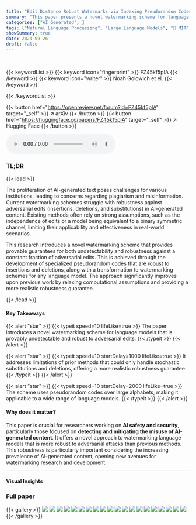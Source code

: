 ```yaml
---
title: "Edit Distance Robust Watermarks via Indexing Pseudorandom Codes"
summary: "This paper presents a novel watermarking scheme for language models that is both undetectable and robust to a constant fraction of adversarial edits (insertions, deletions, substitutions)."
categories: ["AI Generated", ]
tags: ["Natural Language Processing", "Large Language Models", "🏢 MIT",]
showSummary: true
date: 2024-09-26
draft: false
---
```


<br>

{{< keywordList >}}
{{< keyword icon="fingerprint" >}} FZ45kf5pIA {{< /keyword >}}
{{< keyword icon="writer" >}} Noah Golowich et el. {{< /keyword >}}
 
{{< /keywordList >}}

{{< button href="https://openreview.net/forum?id=FZ45kf5pIA" target="_self" >}}
↗ arXiv
{{< /button >}}
{{< button href="https://huggingface.co/papers/FZ45kf5pIA" target="_self" >}}
↗ Hugging Face
{{< /button >}}



<audio controls>
    <source src="https://ai-paper-reviewer.com/FZ45kf5pIA/podcast.wav" type="audio/wav">
    Your browser does not support the audio element.
</audio>


### TL;DR


{{< lead >}}

The proliferation of AI-generated text poses challenges for various institutions, leading to concerns regarding plagiarism and misinformation. Current watermarking schemes struggle with robustness against adversarial edits (insertions, deletions, and substitutions) in AI-generated content.  Existing methods often rely on strong assumptions, such as the independence of edits or a model being equivalent to a binary symmetric channel, limiting their applicability and effectiveness in real-world scenarios.

This research introduces a novel watermarking scheme that provides provable guarantees for both undetectability and robustness against a constant fraction of adversarial edits. This is achieved through the development of specialized pseudorandom codes that are robust to insertions and deletions, along with a transformation to watermarking schemes for any language model. The approach significantly improves upon previous work by relaxing computational assumptions and providing a more realistic robustness guarantee.

{{< /lead >}}


#### Key Takeaways

{{< alert "star" >}}
{{< typeit speed=10 lifeLike=true >}} The paper introduces a novel watermarking scheme for language models that is provably undetectable and robust to adversarial edits. {{< /typeit >}}
{{< /alert >}}

{{< alert "star" >}}
{{< typeit speed=10 startDelay=1000 lifeLike=true >}} It addresses limitations of prior methods that could only handle stochastic substitutions and deletions, offering a more realistic robustness guarantee. {{< /typeit >}}
{{< /alert >}}

{{< alert "star" >}}
{{< typeit speed=10 startDelay=2000 lifeLike=true >}} The scheme uses pseudorandom codes over large alphabets, making it applicable to a wide range of language models. {{< /typeit >}}
{{< /alert >}}

#### Why does it matter?
This paper is crucial for researchers working on **AI safety and security**, particularly those focused on **detecting and mitigating the misuse of AI-generated content**.  It offers a novel approach to watermarking language models that is more robust to adversarial attacks than previous methods. This robustness is particularly important considering the increasing prevalence of AI-generated content,  opening new avenues for watermarking research and development.

------
#### Visual Insights







### Full paper

{{< gallery >}}
<img src="https://ai-paper-reviewer.com/FZ45kf5pIA/1.png" class="grid-w50 md:grid-w33 xl:grid-w25" />
<img src="https://ai-paper-reviewer.com/FZ45kf5pIA/2.png" class="grid-w50 md:grid-w33 xl:grid-w25" />
<img src="https://ai-paper-reviewer.com/FZ45kf5pIA/3.png" class="grid-w50 md:grid-w33 xl:grid-w25" />
<img src="https://ai-paper-reviewer.com/FZ45kf5pIA/4.png" class="grid-w50 md:grid-w33 xl:grid-w25" />
<img src="https://ai-paper-reviewer.com/FZ45kf5pIA/5.png" class="grid-w50 md:grid-w33 xl:grid-w25" />
<img src="https://ai-paper-reviewer.com/FZ45kf5pIA/6.png" class="grid-w50 md:grid-w33 xl:grid-w25" />
<img src="https://ai-paper-reviewer.com/FZ45kf5pIA/7.png" class="grid-w50 md:grid-w33 xl:grid-w25" />
<img src="https://ai-paper-reviewer.com/FZ45kf5pIA/8.png" class="grid-w50 md:grid-w33 xl:grid-w25" />
<img src="https://ai-paper-reviewer.com/FZ45kf5pIA/9.png" class="grid-w50 md:grid-w33 xl:grid-w25" />
<img src="https://ai-paper-reviewer.com/FZ45kf5pIA/10.png" class="grid-w50 md:grid-w33 xl:grid-w25" />
<img src="https://ai-paper-reviewer.com/FZ45kf5pIA/11.png" class="grid-w50 md:grid-w33 xl:grid-w25" />
<img src="https://ai-paper-reviewer.com/FZ45kf5pIA/12.png" class="grid-w50 md:grid-w33 xl:grid-w25" />
<img src="https://ai-paper-reviewer.com/FZ45kf5pIA/13.png" class="grid-w50 md:grid-w33 xl:grid-w25" />
<img src="https://ai-paper-reviewer.com/FZ45kf5pIA/14.png" class="grid-w50 md:grid-w33 xl:grid-w25" />
<img src="https://ai-paper-reviewer.com/FZ45kf5pIA/15.png" class="grid-w50 md:grid-w33 xl:grid-w25" />
<img src="https://ai-paper-reviewer.com/FZ45kf5pIA/16.png" class="grid-w50 md:grid-w33 xl:grid-w25" />
<img src="https://ai-paper-reviewer.com/FZ45kf5pIA/17.png" class="grid-w50 md:grid-w33 xl:grid-w25" />
<img src="https://ai-paper-reviewer.com/FZ45kf5pIA/18.png" class="grid-w50 md:grid-w33 xl:grid-w25" />
<img src="https://ai-paper-reviewer.com/FZ45kf5pIA/19.png" class="grid-w50 md:grid-w33 xl:grid-w25" />
<img src="https://ai-paper-reviewer.com/FZ45kf5pIA/20.png" class="grid-w50 md:grid-w33 xl:grid-w25" />
{{< /gallery >}}